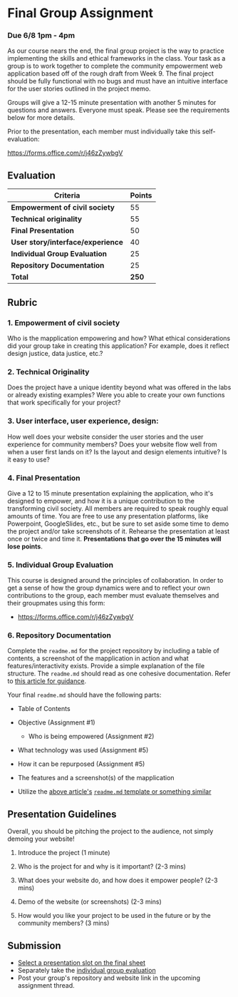# Final Group Assignment
### Due 6/8 1pm - 4pm
As our course nears the end, the final group project is the way to practice implementing the skills and ethical frameworks in the class. Your task as a group is to work together to complete the community empowerment web application based off of the rough draft from Week 9. The final project should be fully functional with no bugs and must have an intuitive interface for the user stories outlined in the project memo.

Groups will give a 12-15 minute presentation with another 5 minutes for questions and answers. Everyone must speak. Please see the requirements below for more details. 

Prior to the presentation, each member must individually take this self-evaluation:

https://forms.office.com/r/j46zZywbgV

## Evaluation
Criteria | Points
-- | --
**Empowerment of civil society**| 55
**Technical originality**| 55
**Final Presentation**| 50
**User story/interface/experience**| 40
**Individual Group Evaluation**| 25
**Repository Documentation**| 25
**Total**| **250**

## Rubric
### 1. **Empowerment of civil society**
Who is the mapplication empowering and how? What ethical considerations did your group take in creating this application? For example, does it reflect design justice, data justice, etc.? 
### 2. **Technical Originality**
Does the project have a unique identity beyond what was offered in the labs or already existing examples? Were you able to create your own functions that work specifically for your project?
### 3. **User interface, user experience, design**: 
How well does your website consider the user stories and the user experience for community members? Does your website flow well from when a user first lands on it? Is the layout and design elements intuitive? Is it easy to use? 
### 4. **Final Presentation**
Give a 12 to 15 minute presentation explaining the application, who it's designed to empower, and how it is a unique contribution to the transforming civil society. All members are required to speak roughly equal amounts of time. You are free to use any presentation platforms, like Powerpoint, GoogleSlides, etc., but be sure to set aside some time to demo the project and/or take screenshots of it. Rehearse the presentation at least once or twice and time it. **Presentations that go over the 15 minutes will lose points**.

### 5. **Individual Group Evaluation** 
This course is designed around the principles of collaboration. In order to get a sense of how the group dynamics were and to reflect your own contributions to the group, each member must evaluate themselves and their groupmates using this form:
- https://forms.office.com/r/j46zZywbgV
### 6. **Repository Documentation** 
Complete the `readme.md` for the project repository by including a table of contents, a screenshot of the mapplication in action and what features/interactivity exists. Provide a simple explanation of the file structure. The `readme.md` should read as one cohesive documentation. Refer to [this article for guidance](https://bulldogjob.com/news/449-how-to-write-a-good-readme-for-your-github-project). 

Your final `readme.md` should have the following parts:

- Table of Contents

- Objective (Assignment #1)

  - Who is being empowered (Assignment #2)

- What technology was used (Assignment #5)

- How it can be repurposed (Assignment #5)

- The features and a screenshot(s) of the mapplication

- Utilize the [above article's](https://bulldogjob.com/news/449-how-to-write-a-good-readme-for-your-github-project) [`readme.md` template or something similar](https://github.com/ritaly/README-cheatsheet)

## Presentation Guidelines
Overall, you should be pitching the project to the audience, not simply demoing your website!

1. Introduce the project (1 minute)

2. Who is the project for and why is it important? (2-3 mins) 

3. What does your website do, and how does it empower people? (2-3 mins)

4. Demo of the website (or screenshots) (2-3 mins)

5. How would you like your project to be used in the future or by the community members? (3 mins)


## Submission
- [Select a presentation slot on the final sheet](https://docs.google.com/spreadsheets/d/1amjsdypbGuijuiQtI44UNupEzJET94IFLNp0FVMT01w/edit?usp=sharing)
- Separately take the [individual group evaluation](https://forms.office.com/r/j46zZywbgV)
- Post your group's repository and website link in the upcoming assignment thread.


